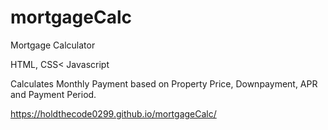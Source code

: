 # mortgageCalc

Mortgage Calculator 

HTML, CSS< Javascript 

Calculates Monthly Payment based on Property Price, Downpayment, APR and Payment Period. 

https://holdthecode0299.github.io/mortgageCalc/
